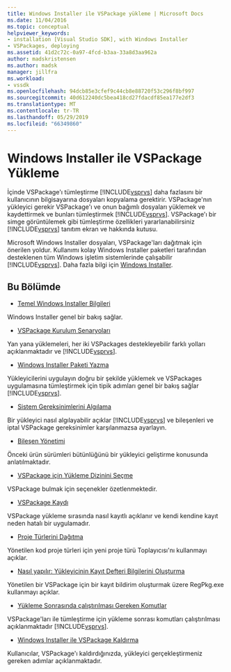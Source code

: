 ```yaml
---
title: Windows Installer ile VSPackage yükleme | Microsoft Docs
ms.date: 11/04/2016
ms.topic: conceptual
helpviewer_keywords:
- installation [Visual Studio SDK], with Windows Installer
- VSPackages, deploying
ms.assetid: 41d2c72c-0a97-4fcd-b3aa-33a8d3aa962a
author: madskristensen
ms.author: madsk
manager: jillfra
ms.workload:
- vssdk
ms.openlocfilehash: 94dcb85e3cfef9c44cb8e88720f53c296f8bf997
ms.sourcegitcommit: 40d612240dc5bea418cd27fdacdf85ea177e2df3
ms.translationtype: MT
ms.contentlocale: tr-TR
ms.lasthandoff: 05/29/2019
ms.locfileid: "66349860"
---
```

# <a name="installing-vspackages-with-windows-installer"></a>Windows Installer ile VSPackage Yükleme
İçinde VSPackage'ı tümleştirme [!INCLUDE[vsprvs](../../code-quality/includes/vsprvs_md.md)] daha fazlasını bir kullanıcının bilgisayarına dosyaları kopyalama gerektirir. VSPackage'nın yükleyici gerekir VSPackage'ı ve onun bağımlı dosyaları yüklemek ve kaydettirmek ve bunları tümleştirmek [!INCLUDE[vsprvs](../../code-quality/includes/vsprvs_md.md)]. VSPackage'ı bir simge görüntülemek gibi tümleştirme özellikleri yararlanabilirsiniz [!INCLUDE[vsprvs](../../code-quality/includes/vsprvs_md.md)] tanıtım ekran ve hakkında kutusu.

 Microsoft Windows Installer dosyaları, VSPackage'ları dağıtmak için önerilen yoldur. Kullanımı kolay Windows Installer paketleri tarafından desteklenen tüm Windows işletim sistemlerinde çalışabilir [!INCLUDE[vsprvs](../../code-quality/includes/vsprvs_md.md)]. Daha fazla bilgi için [Windows Installer](https://msdn.microsoft.com/library/121be21b-b916-43e2-8f10-8b080516d2a0).

## <a name="in-this-section"></a>Bu Bölümde
- [Temel Windows Installer Bilgileri](../../extensibility/internals/windows-installer-basics.md)

 Windows Installer genel bir bakış sağlar.

- [VSPackage Kurulum Senaryoları](../../extensibility/internals/vspackage-setup-scenarios.md)

 Yan yana yüklemeleri, her iki VSPackages destekleyebilir farklı yolları açıklanmaktadır ve [!INCLUDE[vsprvs](../../code-quality/includes/vsprvs_md.md)].

- [Windows Installer Paketi Yazma](../../extensibility/internals/authoring-a-windows-installer-package.md)

 Yükleyicilerini uygulayın doğru bir şekilde yüklemek ve VSPackages uygulamasına tümleştirmek için tipik adımları genel bir bakış sağlar [!INCLUDE[vsprvs](../../code-quality/includes/vsprvs_md.md)].

- [Sistem Gereksinimlerini Algılama](../../extensibility/internals/detecting-system-requirements.md)

 Bir yükleyici nasıl algılayabilir açıklar [!INCLUDE[vsprvs](../../code-quality/includes/vsprvs_md.md)] ve bileşenleri ve iptal VSPackage gereksinimler karşılanmazsa ayarlayın.

- [Bileşen Yönetimi](../../extensibility/internals/component-management.md)

 Önceki ürün sürümleri bütünlüğünü bir yükleyici geliştirme konusunda anlatılmaktadır.

- [VSPackage için Yükleme Dizinini Seçme](../../extensibility/internals/choosing-the-installation-directory-for-a-vspackage.md)

 VSPackage bulmak için seçenekler özetlenmektedir.

- [VSPackage Kaydı](../../extensibility/internals/vspackage-registration.md)

 VSPackage yükleme sırasında nasıl kayıtlı açıklanır ve kendi kendine kayıt neden hatalı bir uygulamadır.

- [Proje Türlerini Dağıtma](../../extensibility/internals/deploying-project-types.md)

 Yönetilen kod proje türleri için yeni proje türü Toplayıcısı'nı kullanmayı açıklar.

- [Nasıl yapılır: Yükleyicinin Kayıt Defteri Bilgilerini Oluşturma](../../extensibility/internals/how-to-generate-registry-information-for-an-installer.md)

 Yönetilen bir VSPackage için bir kayıt bildirim oluşturmak üzere RegPkg.exe kullanmayı açıklar.

- [Yükleme Sonrasında çalıştırılması Gereken Komutlar](../../extensibility/internals/commands-that-must-be-run-after-installation.md)

 VSPackage'ları ile tümleştirme için yükleme sonrası komutları çalıştırılması açıklanmaktadır [!INCLUDE[vsprvs](../../code-quality/includes/vsprvs_md.md)].

- [Windows Installer ile VSPackage Kaldırma](../../extensibility/internals/uninstalling-a-vspackage-with-windows-installer.md)

 Kullanıcılar, VSPackage'ı kaldırdığınızda, yükleyici gerçekleştirmeniz gereken adımlar açıklanmaktadır.